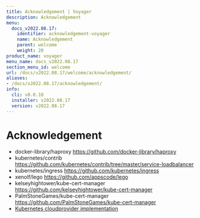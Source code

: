 ```yaml
---
title: Acknowledgement | Voyager
description: Acknowledgement
menu:
  docs_v2022.08.17:
    identifier: acknowledgement-voyager
    name: Acknowledgement
    parent: welcome
    weight: 20
product_name: voyager
menu_name: docs_v2022.08.17
section_menu_id: welcome
url: /docs/v2022.08.17/welcome/acknowledgement/
aliases:
- /docs/v2022.08.17/acknowledgement/
info:
  cli: v0.0.10
  installer: v2022.08.17
  version: v2022.08.17
---
```


# Acknowledgement

 - docker-library/haproxy https://github.com/docker-library/haproxy
 - kubernetes/contrib https://github.com/kubernetes/contrib/tree/master/service-loadbalancer
 - kubernetes/ingress https://github.com/kubernetes/ingress
 - xenolf/lego https://github.com/appscode/lego
 - kelseyhightower/kube-cert-manager https://github.com/kelseyhightower/kube-cert-manager
 - PalmStoneGames/kube-cert-manager https://github.com/PalmStoneGames/kube-cert-manager
 - [Kubernetes cloudprovider implementation](https://github.com/kubernetes/kubernetes/tree/master/pkg/cloudprovider)
